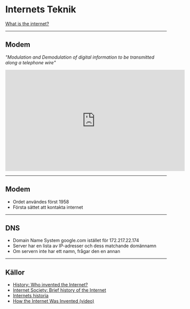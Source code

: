 # Internets Teknik

[What is the internet?](https://www.youtube.com/watch?v=Dxcc6ycZ73M&list=PLzdnOPI1iJNfMRZm5DDxco3UdsFegvuB7)

---

## Modem

_"Modulation and Demodulation of digital information to be transmitted along a telephone wire"_

<iframe width="560" height="315" src="https://www.youtube.com/embed/gsNaR6FRuO0" frameborder="0" allow="accelerometer; autoplay; encrypted-media; gyroscope; picture-in-picture" allowfullscreen></iframe>

---

## Modem

- Ordet användes först 1958
- Första sättet att kontakta internet

---

## DNS

- Domain Name System
  google.com istället för 172.217.22.174
- Server har en lista av IP-adresser och dess matchande domännamn
- Om servern inte har ett namn, frågar den en annan

---

## Källor

- [History: Who invented the Internet?](https://www.history.com/news/who-invented-the-internet)
- [Internet Society: Brief history of the Internet](https://www.internetsociety.org/internet/history-internet/brief-history-internet/)
- [Internets historia](https://www.internetmuseum.se/berattelsen-om-internets-historia/)
- [How the Internet Was Invented (video)](https://www.youtube.com/watch?v=1UStbvRnwmQ)
